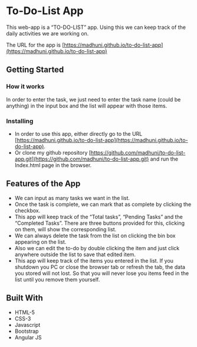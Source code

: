 # To-Do-List App

This web-app is a “TO-DO-LIST” app. Using this we can keep track of the daily activities we are working on.
 
The URL for the app is [https://madhuni.github.io/to-do-list-app](https://madhuni.github.io/to-do-list-app)

## Getting Started

### How it works

In order to enter the task, we just need to enter the task name (could be anything) in the input box and the list will appear with those items.

### Installing

* In order to use this app, either directly go to the URL [https://madhuni.github.io/to-do-list-app](https://madhuni.github.io/to-do-list-app).
* Or clone my github repository [https://github.com/madhuni/to-do-list-app.git](https://github.com/madhuni/to-do-list-app.git) and run the Index.html page in the browser.

## Features of the App

* We can input as many tasks we want in the list.
* Once the task is complete, we can mark that as complete by clicking the checkbox.
* This app will keep track of the “Total tasks”, “Pending Tasks” and the “Completed Tasks”. There are three buttons provided for this, clicking on them, will show the corresponding list.
* We can always delete the task from the list on clicking the bin box appearing on the list.
* Also we can edit the to-do by double clicking the item and just click anywhere outside the list to save that edited item.
* This app will keep track of the items you entered in the list. If you shutdown you PC or close the browser tab or refresh the tab, the data you stored will not lost. So that you will never lose you items feed in the list until you remove them yourself.

## Built With

* HTML-5
* CSS-3
* Javascript
* Bootstrap
* Angular JS

